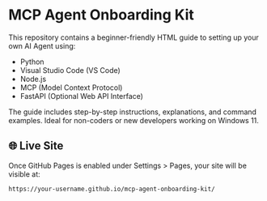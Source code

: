 # MCP Agent Onboarding Kit

This repository contains a beginner-friendly HTML guide to setting up your own AI Agent using:

- Python
- Visual Studio Code (VS Code)
- Node.js
- MCP (Model Context Protocol)
- FastAPI (Optional Web API Interface)

The guide includes step-by-step instructions, explanations, and command examples. Ideal for non-coders or new developers working on Windows 11.

## 🌐 Live Site

Once GitHub Pages is enabled under Settings > Pages, your site will be visible at:

```
https://your-username.github.io/mcp-agent-onboarding-kit/
```
